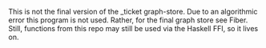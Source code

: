 This is not the final version of the _ticket graph-store. Due to an algorithmic error this program is not used.
Rather, for the final graph store see Fiber. Still, functions from this repo may still be used via the Haskell 
FFI, so it lives on.
